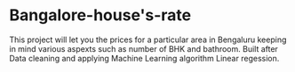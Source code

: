 # Bangalore-house's-rate
This project will let you the prices for a particular area in Bengaluru keeping in mind various aspexts such as number of BHK and bathroom.
Built after Data cleaning and applying Machine Learning algorithm Linear regession.
